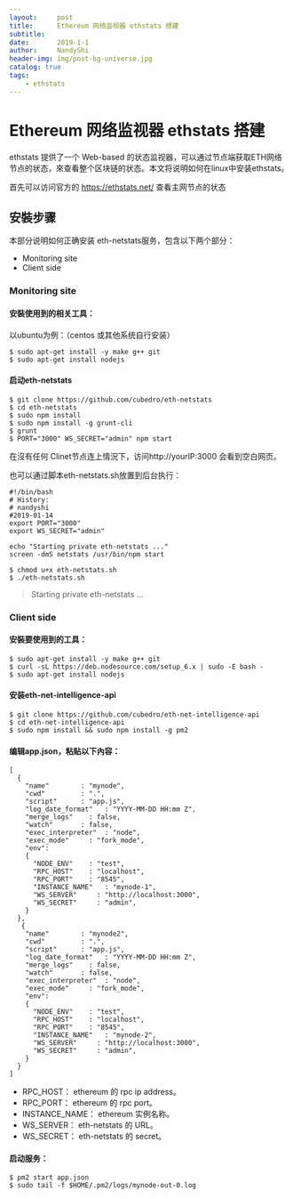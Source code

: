 ```yaml
---
layout:     post
title:      Ethereum 网络监视器 ethstats 搭建
subtitle:   
date:       2019-1-1
author:     NandyShi
header-img: img/post-bg-universe.jpg
catalog: true
tags:
    - ethstats
---
```



# Ethereum 网络监视器 ethstats 搭建


ethstats 提供了一个 Web-based 的状态监视器，可以通过节点端获取ETH网络节点的状态，來查看整个区块链的状态。本文将说明如何在linux中安装ethstats。

首先可以访问官方的 https://ethstats.net/ 查看主网节点的状态

## 安裝步骤

本部分说明如何正确安装 eth-netstats服务，包含以下两个部分：

- Monitoring site
- Client side


### Monitoring site

#### 安裝使用到的相关工具：

以ubuntu为例：（centos 或其他系统自行安装）
```
$ sudo apt-get install -y make g++ git
$ sudo apt-get install nodejs
```

#### 启动eth-netstats
```
$ git clone https://github.com/cubedro/eth-netstats
$ cd eth-netstats
$ sudo npm install
$ sudo npm install -g grunt-cli
$ grunt
$ PORT="3000" WS_SECRET="admin" npm start
```
在沒有任何 Clinet节点连上情況下，访问http://yourIP:3000 会看到空白网页。

也可以通过脚本eth-netstats.sh放置到后台执行：
```
#!/bin/bash
# History:
# nandyshi
#2019-01-14
export PORT="3000"
export WS_SECRET="admin"

echo "Starting private eth-netstats ..."
screen -dmS netstats /usr/bin/npm start

$ chmod u+x eth-netstats.sh
$ ./eth-netstats.sh
```
>Starting private eth-netstats ...


### Client side

#### 安裝要使用到的工具：

```
$ sudo apt-get install -y make g++ git
$ curl -sL https://deb.nodesource.com/setup_6.x | sudo -E bash -
$ sudo apt-get install nodejs
```
#### 安装eth-net-intelligence-api

```
$ git clone https://github.com/cubedro/eth-net-intelligence-api
$ cd eth-net-intelligence-api
$ sudo npm install && sudo npm install -g pm2
```

#### 编辑app.json，粘贴以下內容：

```
[
  {
    "name"        : "mynode",
    "cwd"         : ".",
    "script"      : "app.js",
    "log_date_format"   : "YYYY-MM-DD HH:mm Z",
    "merge_logs"    : false,
    "watch"       : false,
    "exec_interpreter"  : "node",
    "exec_mode"     : "fork_mode",
    "env":
    {
      "NODE_ENV"    : "test",
      "RPC_HOST"    : "localhost",
      "RPC_PORT"    : "8545",
      "INSTANCE_NAME"   : "mynode-1",
      "WS_SERVER"     : "http://localhost:3000",
      "WS_SECRET"     : "admin",
    }
  },
   {
    "name"        : "mynode2",
    "cwd"         : ".",
    "script"      : "app.js",
    "log_date_format"   : "YYYY-MM-DD HH:mm Z",
    "merge_logs"    : false,
    "watch"       : false,
    "exec_interpreter"  : "node",
    "exec_mode"     : "fork_mode",
    "env":
    {
      "NODE_ENV"    : "test",
      "RPC_HOST"    : "localhost",
      "RPC_PORT"    : "8545",
      "INSTANCE_NAME"   : "mynode-2",
      "WS_SERVER"     : "http://localhost:3000",
      "WS_SECRET"     : "admin",
    }
  }
]
```
- RPC_HOST： ethereum 的 rpc ip address。
- RPC_PORT： ethereum 的 rpc port。
- INSTANCE_NAME： ethereum 实例名称。
- WS_SERVER： eth-netstats 的 URL。
- WS_SECRET： eth-netstats 的 secret。

#### 启动服务：

```
$ pm2 start app.json
$ sudo tail -f $HOME/.pm2/logs/mynode-out-0.log
```
